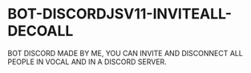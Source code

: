 # BOT-DISCORDJSV11-INVITEALL-DECOALL
 BOT DISCORD MADE BY ME, YOU CAN INVITE AND DISCONNECT ALL  PEOPLE IN VOCAL AND IN A DISCORD SERVER.
